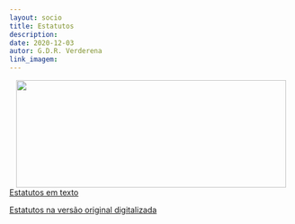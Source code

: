 ```yaml
---
layout: socio
title: Estatutos
description: 
date: 2020-12-03
autor: G.D.R. Verderena
link_imagem: 
---
```


<img width=480 height=191
src="https://commedida.weebly.com/uploads/7/3/4/1/73418257/1463488861.png" align=left hspace=12 >


<a
href="https://drive.google.com/file/d/1Vo-2IWjxUy8lYmOCV-BAXUqMgwb1uhYx/view?usp=sharing">Estatutos
em texto</a>

<a
href="https://drive.google.com/file/d/10EhEG_vLzlM_gCFJCFy0Q2tQAJttQZMw/view?usp=sharing">Estatutos
na versão original digitalizada</a></p>

